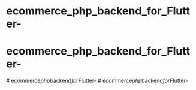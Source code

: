 # ecommerce_php_backend_for_Flutter-
# ecommerce_php_backend_for_Flutter-
#   e c o m m e r c e _ p h p _ b a c k e n d _ f o r _ F l u t t e r -  
 #   e c o m m e r c e _ p h p _ b a c k e n d _ f o r _ F l u t t e r -  
 